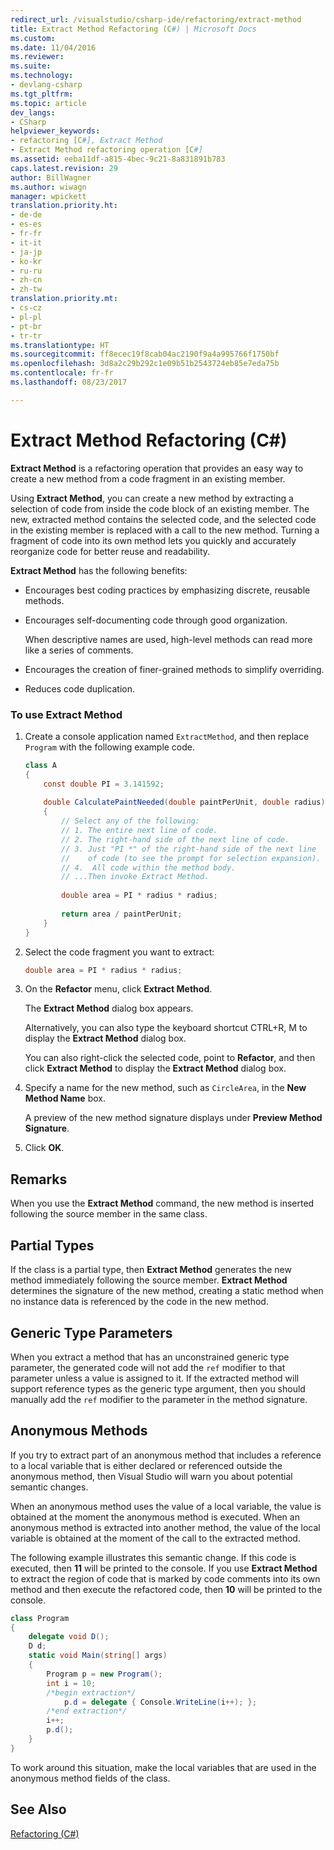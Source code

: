 ```yaml
---
redirect_url: /visualstudio/csharp-ide/refactoring/extract-method
title: Extract Method Refactoring (C#) | Microsoft Docs
ms.custom: 
ms.date: 11/04/2016
ms.reviewer: 
ms.suite: 
ms.technology:
- devlang-csharp
ms.tgt_pltfrm: 
ms.topic: article
dev_langs:
- CSharp
helpviewer_keywords:
- refactoring [C#], Extract Method
- Extract Method refactoring operation [C#]
ms.assetid: eeba11df-a815-4bec-9c21-8a831891b783
caps.latest.revision: 29
author: BillWagner
ms.author: wiwagn
manager: wpickett
translation.priority.ht:
- de-de
- es-es
- fr-fr
- it-it
- ja-jp
- ko-kr
- ru-ru
- zh-cn
- zh-tw
translation.priority.mt:
- cs-cz
- pl-pl
- pt-br
- tr-tr
ms.translationtype: HT
ms.sourcegitcommit: ff8ecec19f8cab04ac2190f9a4a995766f1750bf
ms.openlocfilehash: 3d8a2c29b292c1e09b51b2543724eb85e7eda75b
ms.contentlocale: fr-fr
ms.lasthandoff: 08/23/2017

---
```

# <a name="extract-method-refactoring-c"></a>Extract Method Refactoring (C#)
**Extract Method** is a refactoring operation that provides an easy way to create a new method from a code fragment in an existing member.  
  
 Using **Extract Method**, you can create a new method by extracting a selection of code from inside the code block of an existing member. The new, extracted method contains the selected code, and the selected code in the existing member is replaced with a call to the new method. Turning a fragment of code into its own method lets you quickly and accurately reorganize code for better reuse and readability.  
  
 **Extract Method** has the following benefits:  
  
-   Encourages best coding practices by emphasizing discrete, reusable methods.  
  
-   Encourages self-documenting code through good organization.  
  
     When descriptive names are used, high-level methods can read more like a series of comments.  
  
-   Encourages the creation of finer-grained methods to simplify overriding.  
  
-   Reduces code duplication.  
  
### <a name="to-use-extract-method"></a>To use Extract Method  
  
1.  Create a console application named `ExtractMethod`, and then replace `Program` with the following example code.  
  
    ```cs  
    class A  
    {  
        const double PI = 3.141592;  
  
        double CalculatePaintNeeded(double paintPerUnit, double radius)  
        {  
            // Select any of the following:  
            // 1. The entire next line of code.  
            // 2. The right-hand side of the next line of code.  
            // 3. Just "PI *" of the right-hand side of the next line  
            //    of code (to see the prompt for selection expansion).  
            // 4.  All code within the method body.  
            // ...Then invoke Extract Method.  
  
            double area = PI * radius * radius;  
  
            return area / paintPerUnit;  
        }  
    }  
    ```  
  
2.  Select the code fragment you want to extract:  
  
    ```cs  
    double area = PI * radius * radius;  
    ```  
  
3.  On the **Refactor** menu, click **Extract Method**.  
  
     The **Extract Method** dialog box appears.  
  
     Alternatively, you can also type the keyboard shortcut CTRL+R, M to display the **Extract Method** dialog box.  
  
     You can also right-click the selected code, point to **Refactor**, and then click **Extract Method** to display the **Extract Method** dialog box.  
  
4.  Specify a name for the new method, such as `CircleArea`, in the **New Method Name** box.  
  
     A preview of the new method signature displays under **Preview Method Signature**.  
  
5.  Click **OK**.  
  
## <a name="remarks"></a>Remarks  
 When you use the **Extract Method** command, the new method is inserted following the source member in the same class.  
  
## <a name="partial-types"></a>Partial Types  
 If the class is a partial type, then **Extract Method** generates the new method immediately following the source member. **Extract Method** determines the signature of the new method, creating a static method when no instance data is referenced by the code in the new method.  
  
## <a name="generic-type-parameters"></a>Generic Type Parameters  
 When you extract a method that has an unconstrained generic type parameter, the generated code will not add the `ref` modifier to that parameter unless a value is assigned to it. If the extracted method will support reference types as the generic type argument, then you should manually add the `ref` modifier to the parameter in the method signature.  
  
## <a name="anonymous-methods"></a>Anonymous Methods  
 If you try to extract part of an anonymous method that includes a reference to a local variable that is either declared or referenced outside the anonymous method, then Visual Studio will warn you about potential semantic changes.  
  
 When an anonymous method uses the value of a local variable, the value is obtained at the moment the anonymous method is executed. When an anonymous method is extracted into another method, the value of the local variable is obtained at the moment of the call to the extracted method.  
  
 The following example illustrates this semantic change. If this code is executed, then **11** will be printed to the console. If you use **Extract Method** to extract the region of code that is marked by code comments into its own method and then execute the refactored code, then **10** will be printed to the console.  
  
```cs  
class Program  
{  
    delegate void D();  
    D d;  
    static void Main(string[] args)  
    {  
        Program p = new Program();  
        int i = 10;  
        /*begin extraction*/  
            p.d = delegate { Console.WriteLine(i++); };  
        /*end extraction*/  
        i++;  
        p.d();  
    }  
}  
```  
  
 To work around this situation, make the local variables that are used in the anonymous method fields of the class.  
  
## <a name="see-also"></a>See Also  
 [Refactoring (C#)](refactoring-csharp.md)
